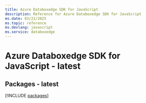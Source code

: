 ```yaml
---
title: Azure Databoxedge SDK for JavaScript
description: Reference for Azure Databoxedge SDK for JavaScript
ms.date: 03/21/2025
ms.topic: reference
ms.devlang: javascript
ms.service: databoxedge
---
```

# Azure Databoxedge SDK for JavaScript - latest
## Packages - latest
[!INCLUDE [packages](databoxedge-index.md)]